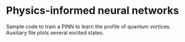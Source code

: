 # Physics-informed neural networks 

Sample code to train a PINN to learn the profile of quantum vortices.
Auxiliary file plots several excited states.











